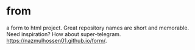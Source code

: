 # from
a form to html project. Great repository names are short and memorable. Need inspiration? How about super-telegram.
https://nazmulhossen01.github.io/form/.
